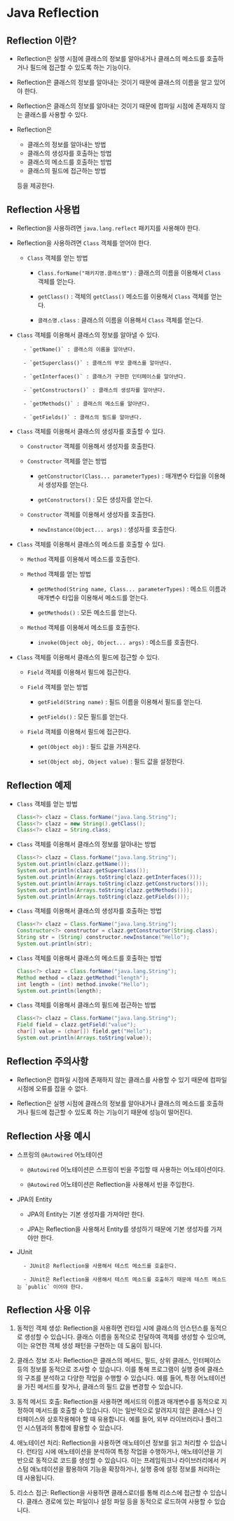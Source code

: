 # Java Reflection

## Reflection 이란?

- Reflection은 실행 시점에 클래스의 정보를 알아내거나 클래스의 메소드를 호출하거나 필드에 접근할 수 있도록 하는 기능이다.

- Reflection은 클래스의 정보를 알아내는 것이기 때문에 클래스의 이름을 알고 있어야 한다.

- Reflection은 클래스의 정보를 알아내는 것이기 때문에 컴파일 시점에 존재하지 않는 클래스를 사용할 수 있다.

- Reflection은

    - 클래스의 정보를 알아내는 방법
    - 클래스의 생성자를 호출하는 방법
    - 클래스의 메소드를 호출하는 방법
    - 클래스의 필드에 접근하는 방법
    
    등을 제공한다.

## Reflection 사용법

- Reflection을 사용하려면 `java.lang.reflect` 패키지를 사용해야 한다.

- Reflection을 사용하려면 `Class` 객체를 얻어야 한다.

    - `Class` 객체를 얻는 방법
    
        - `Class.forName("패키지명.클래스명")` : 클래스의 이름을 이용해서 `Class` 객체를 얻는다.
        
        - `getClass()` : 객체의 `getClass()` 메소드를 이용해서 `Class` 객체를 얻는다.
        
        - `클래스명.class` : 클래스의 이름을 이용해서 `Class` 객체를 얻는다.

- `Class` 객체를 이용해서 클래스의 정보를 알아낼 수 있다.
    
        - `getName()` : 클래스의 이름을 알아낸다.
        
        - `getSuperclass()` : 클래스의 부모 클래스를 알아낸다.
        
        - `getInterfaces()` : 클래스가 구현한 인터페이스를 알아낸다.
        
        - `getConstructors()` : 클래스의 생성자를 알아낸다.
        
        - `getMethods()` : 클래스의 메소드를 알아낸다.
        
        - `getFields()` : 클래스의 필드를 알아낸다.

- `Class` 객체를 이용해서 클래스의 생성자를 호출할 수 있다.

    - `Constructor` 객체를 이용해서 생성자를 호출한다.
    
    - `Constructor` 객체를 얻는 방법
    
        - `getConstructor(Class... parameterTypes)` : 매개변수 타입을 이용해서 생성자를 얻는다.
        
        - `getConstructors()` : 모든 생성자를 얻는다.
        
    - `Constructor` 객체를 이용해서 생성자를 호출한다.
    
        - `newInstance(Object... args)` : 생성자를 호출한다.

- `Class` 객체를 이용해서 클래스의 메소드를 호출할 수 있다.

    - `Method` 객체를 이용해서 메소드를 호출한다.
    
    - `Method` 객체를 얻는 방법
    
        - `getMethod(String name, Class... parameterTypes)` : 메소드 이름과 매개변수 타입을 이용해서 메소드를 얻는다.
        
        - `getMethods()` : 모든 메소드를 얻는다.
        
    - `Method` 객체를 이용해서 메소드를 호출한다.
    
        - `invoke(Object obj, Object... args)` : 메소드를 호출한다.

- `Class` 객체를 이용해서 클래스의 필드에 접근할 수 있다.

    - `Field` 객체를 이용해서 필드에 접근한다.
    
    - `Field` 객체를 얻는 방법
    
        - `getField(String name)` : 필드 이름을 이용해서 필드를 얻는다.
        
        - `getFields()` : 모든 필드를 얻는다.
        
    - `Field` 객체를 이용해서 필드에 접근한다.
    
        - `get(Object obj)` : 필드 값을 가져온다.
        
        - `set(Object obj, Object value)` : 필드 값을 설정한다.

## Reflection 예제

- `Class` 객체를 얻는 방법

    ```java
    Class<?> clazz = Class.forName("java.lang.String");
    Class<?> clazz = new String().getClass();
    Class<?> clazz = String.class;
    ```

- `Class` 객체를 이용해서 클래스의 정보를 알아내는 방법

    ```java
    Class<?> clazz = Class.forName("java.lang.String");
    System.out.println(clazz.getName());
    System.out.println(clazz.getSuperclass());
    System.out.println(Arrays.toString(clazz.getInterfaces()));
    System.out.println(Arrays.toString(clazz.getConstructors()));
    System.out.println(Arrays.toString(clazz.getMethods()));
    System.out.println(Arrays.toString(clazz.getFields()));
    ```


- `Class` 객체를 이용해서 클래스의 생성자를 호출하는 방법

    ```java
    Class<?> clazz = Class.forName("java.lang.String");
    Constructor<?> constructor = clazz.getConstructor(String.class);
    String str = (String) constructor.newInstance("Hello");
    System.out.println(str);
    ```

- `Class` 객체를 이용해서 클래스의 메소드를 호출하는 방법

    ```java
    Class<?> clazz = Class.forName("java.lang.String");
    Method method = clazz.getMethod("length");
    int length = (int) method.invoke("Hello");
    System.out.println(length);
    ```

- `Class` 객체를 이용해서 클래스의 필드에 접근하는 방법

    ```java
    Class<?> clazz = Class.forName("java.lang.String");
    Field field = clazz.getField("value");
    char[] value = (char[]) field.get("Hello");
    System.out.println(Arrays.toString(value));
    ```

## Reflection 주의사항

- Reflection은 컴파일 시점에 존재하지 않는 클래스를 사용할 수 있기 때문에 컴파일 시점에 오류를 잡을 수 없다.

- Reflection은 실행 시점에 클래스의 정보를 알아내거나 클래스의 메소드를 호출하거나 필드에 접근할 수 있도록 하는 기능이기 때문에 성능이 떨어진다.

## Reflection 사용 예시

- 스프링의 `@Autowired` 어노테이션

    - `@Autowired` 어노테이션은 스프링이 빈을 주입할 때 사용하는 어노테이션이다.
    
    - `@Autowired` 어노테이션은 Reflection을 사용해서 빈을 주입한다.

- JPA의 Entity

    - JPA의 Entity는 기본 생성자를 가져야만 한다.
    
    - JPA는 Reflection을 사용해서 Entity를 생성하기 때문에 기본 생성자를 가져야만 한다.

- JUnit
    
        - JUnit은 Reflection을 사용해서 테스트 메소드를 호출한다.
        
        - JUnit은 Reflection을 사용해서 테스트 메소드를 호출하기 때문에 테스트 메소드는 `public` 이어야 한다.

## Reflection 사용 이유

1. 동적인 객체 생성: Reflection을 사용하면 런타임 시에 클래스의 인스턴스를 동적으로 생성할 수 있습니다. 클래스 이름을 동적으로 전달하여 객체를 생성할 수 있으며, 이는 유연한 객체 생성 패턴을 구현하는 데 도움이 됩니다.

2. 클래스 정보 조사: Reflection은 클래스의 메서드, 필드, 상위 클래스, 인터페이스 등의 정보를 동적으로 조사할 수 있습니다. 이를 통해 프로그램이 실행 중에 클래스의 구조를 분석하고 다양한 작업을 수행할 수 있습니다. 예를 들어, 특정 어노테이션을 가진 메서드를 찾거나, 클래스의 필드 값을 변경할 수 있습니다.

3. 동적 메서드 호출: Reflection을 사용하면 메서드의 이름과 매개변수를 동적으로 지정하여 메서드를 호출할 수 있습니다. 이는 일반적으로 알려지지 않은 클래스나 인터페이스와 상호작용해야 할 때 유용합니다. 예를 들어, 외부 라이브러리나 플러그인 시스템과의 통합에 활용할 수 있습니다.

4. 애노테이션 처리: Reflection을 사용하면 애노테이션 정보를 읽고 처리할 수 있습니다. 런타임 시에 애노테이션을 분석하여 특정 작업을 수행하거나, 애노테이션을 기반으로 동적으로 코드를 생성할 수 있습니다. 이는 프레임워크나 라이브러리에서 커스텀 애노테이션을 활용하여 기능을 확장하거나, 실행 중에 설정 정보를 처리하는 데 사용됩니다.

5. 리소스 접근: Reflection을 사용하면 클래스로더를 통해 리소스에 접근할 수 있습니다. 클래스 경로에 있는 파일이나 설정 파일 등을 동적으로 로드하여 사용할 수 있습니다.